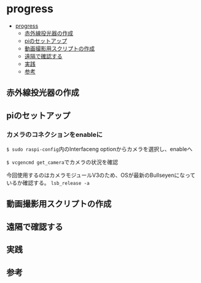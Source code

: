 # progress
- [progress](#progress)
  - [赤外線投光器の作成](#赤外線投光器の作成)
  - [piのセットアップ](#piのセットアップ)
  - [動画撮影用スクリプトの作成](#動画撮影用スクリプトの作成)
  - [遠隔で確認する](#遠隔で確認する)
  - [実践](#実践)
  - [参考](#参考)

## 赤外線投光器の作成

## piのセットアップ
### カメラのコネクションをenableに
`$ sudo raspi-config`内のInterfaceng optionからカメラを選択し、enableへ

`$ vcgencmd get_camera`でカメラの状況を確認

今回使用するのはカメラモジュールV3のため、OSが最新のBullseyenになっているか確認する。
`lsb_release -a`

## 動画撮影用スクリプトの作成

## 遠隔で確認する

## 実践

## 参考
